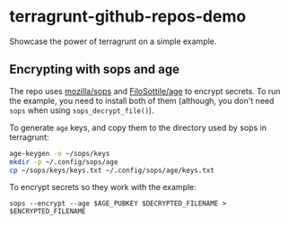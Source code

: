 # terragrunt-github-repos-demo

Showcase the power of terragrunt on a simple example.

## Encrypting with sops and age

The repo uses [mozilla/sops](https://github.com/mozilla/sops) and [FiloSottile/age](https://github.com/FiloSottile/age)
to encrypt secrets. To run the example, you need to install both of them (although, you don't need `sops` when using
`sops_decrypt_file()`).

To generate `age` keys, and copy them to the directory used by sops in terragrunt:

``` bash
age-keygen -o ~/sops/keys
mkdir -p ~/.config/sops/age
cp ~/sops/keys/keys.txt ~/.config/sops/age/keys.txt
```

To encrypt secrets so they work with the example:

```
sops --encrypt --age $AGE_PUBKEY $DECRYPTED_FILENAME > $ENCRYPTED_FILENAME
```
